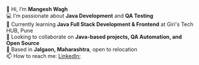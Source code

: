 👋 Hi, I’m **Mangesh Wagh**  
💻 I’m passionate about **Java Development** and **QA Testing**  
🌱 Currently learning **Java Full Stack Development & Frontend** at Giri's Tech HUB, Pune  
🤝 Looking to collaborate on **Java-based projects, QA Automation, and Open Source**  
📍 Based in **Jalgaon, Maharashtra**, open to relocation  
📫 How to reach me: [LinkedIn](https://www.linkedin.com/in/mangesh-wagh-12b333269/);

<!--
Mangeshuwagh/Mangeshuwagh is a ✨ special ✨ repository because its `README.md` appears on your GitHub profile.
You can click the Preview link to take a look at your changes.
-->


<!---
Mangeshuwagh/Mangeshuwagh is a ✨ special ✨ repository because its `README.md` (this file) appears on your GitHub profile.
You can click the Preview link to take a look at your changes.
--->
